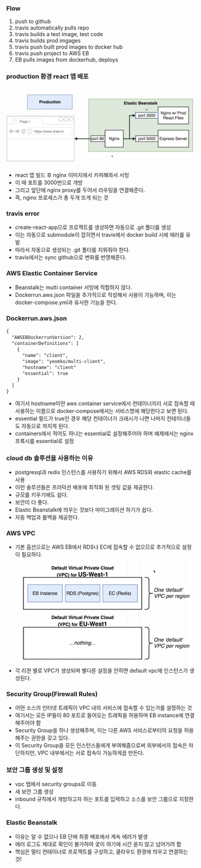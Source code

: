 ### Flow
1. push to github
2. travis automatically pulls repo
3. travis builds a test image, test code
4. travis builds prod imgages
5. travis push built prod images to docker hub
6. travis push project to AWS EB
7. EB pulls images from dockerhub, deploys

### production 환경 react 앱 배포
![production_react](../../../images/production_react.png)
- react 앱 빌드 후 nginx 이미지에서 카피해와서 서빙
- 이 때 포트를 3000번으로 개방
- 그리고 앞단에 nginx proxy를 두어서 라우팅을 연결해준다.
- 즉, nginx 프로세스가 총 두개 뜨게 되는 것

### travis error
- create-react-app으로 프로젝트를 생성하면 자동으로 .git 폴더를 생성
- 이는 자동으로 submodule이 잡히면서 travis에서 docker build 시에 에러를 유발
- 따라서 자동으로 생성되는 .git 폴더를 지워줘야 한다.
- travis에서는 sync github으로 변화를 반영해준다.

### AWS Elastic Container Service
- Beanstalk는 multi container 서빙에 적합하지 않다.
- Dockerrun.aws.json 파일을 추가적으로 작성해서 사용이 가능하며, 이는 docker-compose.yml과 유사한 기능을 한다.

### Dockerrun.aws.json
```
{
  "AWSEBDockerrunVersion": 2,
  "containerDefinitions": [
    {
      "name": "client",
      "image": "yeomko/multi-client",
      "hostname": "client"
      "essential": true
    }
  ]
}
```
- 여기서 hostname이란 aws container service에서 컨테이너끼리 서로 접속할 때 사용하는 이름으로 docker-compose에서는 서비스명에 해당한다고 보면 된다.
- essential 필드가 true인 경우 해당 컨테이너가 크래시가 나면 나머지 컨테이너들도 자동으로 꺼지게 된다.
- containers에서 적어도 하나는 essential로 설정해주어야 하며 예제에서는 nginx 프록시를 essential로 설정

### cloud db 솔루션을 사용하는 이유
- postgresql과 redis 인스턴스를 사용하기 위해서 AWS RDS와 elastic cache를 사용
- 이런 솔루션들은 프러덕션 배포에 최적화 된 셋팅 값을 제공한다.
- 규모를 키우기에도 쉽다.
- 보안이 더 좋다.
- Elastic Beanstalk에 띄우는 것보다 마이그레이션 하기가 쉽다.
- 자동 백업과 롤백을 제공한다.

### AWS VPC
- 기본 옵션으로는 AWS EB에서 RDS나 EC에 접속할 수 없으므로 추가적으로 설정이 필요하다.
![vpc](../../../images/vpc.png)
- 각 리젼 별로 VPC가 생성되며 별다른 설정을 안하면 default vpc에 인스턴스가 생성된다.

### Security Group(Firewall Rules)
- 어떤 소스의 인터넷 트래픽이 VPC 내의 서비스에 접속할 수 있는가를 설정하는 것
- 여기서는 모든 IP들이 80 포트로 들어오는 트래픽을 허용하며 EB instance에 연결해주어야 함
- Security Group을 하나 생성해주며, 이는 다른 AWS 서비스로부터의 요청을 허용해주는 권한을 갖고 있다.
- 이 Security Group을 모든 인스턴스들에게 부여해줌으로써 외부에서의 접속은 차단하지만, VPC 내부에서는 서로 접속이 가능하게끔 만든다.

### 보안 그룹 생성 및 설정
- vpc 탭에서 security groups로 이동
- 새 보안 그룹 생성
- inbound 규칙에서 개방하고자 하는 포트를 입력하고 소스를 보안 그룹으로 지정한다.

### Elastic Beanstalk
- 이유는 알 수 없으나 EB 단에 최종 배포에서 계속 에러가 발생
- 에러 로그도 제대로 확인이 불가하여 궃이 여기에 시간 쏟지 않고 넘어가려 함
- 핵심은 멀티 컨테이너로 프로젝트를 구성하고, 클라우드 환경에 띄우고 연결하는 것!
